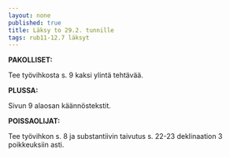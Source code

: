 ```yaml
---
layout: none
published: true
title: Läksy to 29.2. tunnille
tags: rub11-12.7 läksyt
---
```

**PAKOLLISET:**

Tee työvihkosta s. 9 kaksi ylintä tehtävää.

**PLUSSA:**

Sivun 9 alaosan käännöstekstit.

**POISSAOLIJAT:**

Tee työvihkon s. 8 ja substantiivin taivutus s. 22-23 deklinaation 3 poikkeuksiin asti.

